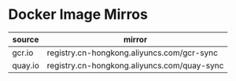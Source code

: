 # Docker Image Mirros

| source  | mirror                                      |
| ------- | ------------------------------------------- |
| gcr.io  | registry.cn-hongkong.aliyuncs.com/gcr-sync  |
| quay.io | registry.cn-hongkong.aliyuncs.com/quay-sync |
